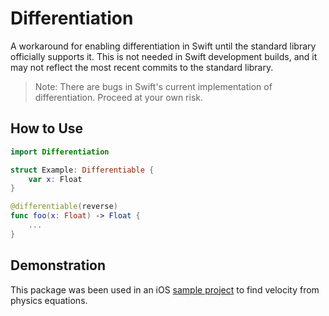 # Differentiation

A workaround for enabling differentiation in Swift until the standard library officially supports it. This is not needed in Swift development builds, and it may not reflect the most recent commits to the standard library.

> Note: There are bugs in Swift's current implementation of differentiation. Proceed at your own risk.

## How to Use

```swift
import Differentiation

struct Example: Differentiable {
    var x: Float
}

@differentiable(reverse)
func foo(x: Float) -> Float {
    ...
}
```

## Demonstration

This package was been used in an iOS [sample project](https://github.com/philipturner/differentiation-ios-demo) to find velocity from physics equations.
